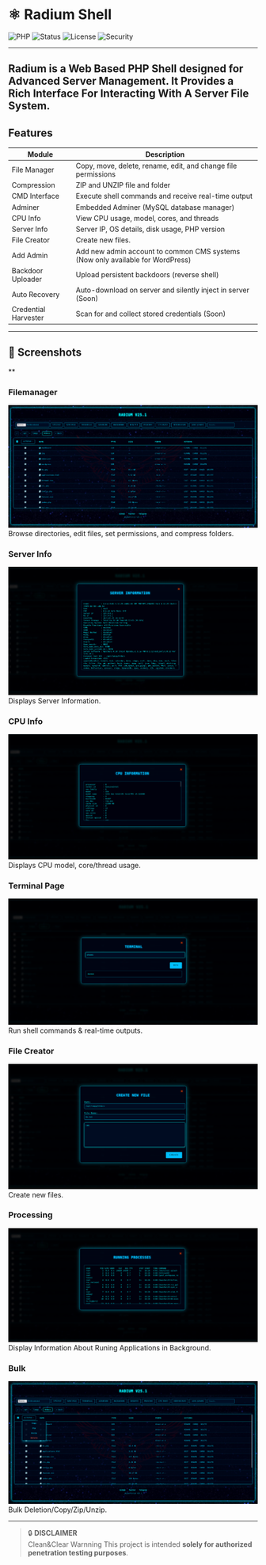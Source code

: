 # ⚛️ Radium Shell

![PHP](https://img.shields.io/badge/PHP-Enabled-blue.svg)
![Status](https://img.shields.io/badge/status-Active-brightgreen.svg)
![License](https://img.shields.io/badge/license-MIT-green.svg)
![Security](https://img.shields.io/badge/security-Ethical%20Use%20Only-critical)

---
**Radium** is a Web Based PHP Shell designed for Advanced Server Management. It Provides a Rich Interface For Interacting With A Server File System.
---

## Features

| Module             | Description                                                                 |
|--------------------|-----------------------------------------------------------------------------|
| File Manager     | Copy, move, delete, rename, edit, and change file permissions              |
| Compression      | ZIP and UNZIP file and folder                                    |
| CMD Interface     | Execute shell commands and receive real-time output                        |
| Adminer          | Embedded Adminer (MySQL database manager)                      |
| CPU Info         | View CPU usage, model, cores, and threads                         |
| Server Info      | Server IP, OS details, disk usage, PHP version              |
| File Creator     | Create new files.                                                  |
| Add Admin        | Add new admin account to common CMS systems (Now only available for WordPress)      |
| Backdoor Uploader| Upload persistent backdoors (reverse shell)              |
| Auto Recovery    | Auto-download on server and silently inject in server              (Soon)             |
| Credential Harvester | Scan for and collect stored credentials (Soon) |

---

## 📸 Screenshots

**
### Filemanager
![Main Page Of Sh3ll](img/main.png)
Browse directories, edit files, set permissions, and compress folders.


### Server Info
![Server Info](img/serverinfo.png)
Displays Server Information.

### CPU Info
![CPU Info](img/cpuinfo.png)
Displays CPU model, core/thread usage.

### Terminal Page
![Terminal Interface](img/terminal.png)
Run shell commands & real-time outputs.

### File Creator
![File Creator](img/createnewfile.png)
Create new files.

### Processing
![Processing Info](img/processing.png)
Display Information About Runing Applications in Background.


### Bulk
![Bulk](img/bulk.png)
Bulk Deletion/Copy/Zip/Unzip.



---




> 🔒 **DISCLAIMER**  
Clean&Clear Warnning This project is intended **solely for authorized penetration testing purposes**.
